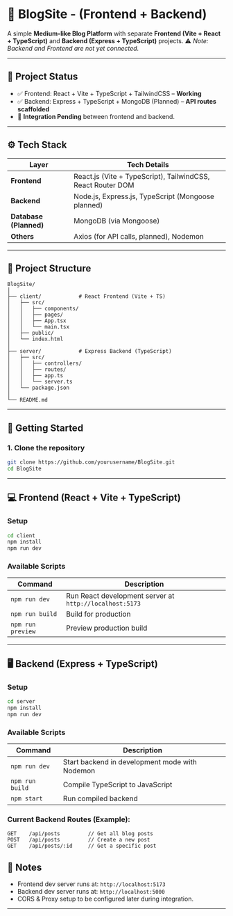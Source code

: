 
# 📝 BlogSite - (Frontend + Backend)

A simple **Medium-like Blog Platform** with separate **Frontend (Vite + React + TypeScript)** and **Backend (Express + TypeScript)** projects.
⚠️ *Note: Backend and Frontend are not yet connected.*

---

## 🚧 Project Status

* ✅ Frontend: React + Vite + TypeScript + TailwindCSS – **Working**
* ✅ Backend: Express + TypeScript + MongoDB (Planned) – **API routes scaffolded**
* 🔄 **Integration Pending** between frontend and backend.

---

## ⚙️ Tech Stack

| Layer                  | Tech Details                                                |
| ---------------------- | ----------------------------------------------------------- |
| **Frontend**           | React.js (Vite + TypeScript), TailwindCSS, React Router DOM |
| **Backend**            | Node.js, Express.js, TypeScript (Mongoose planned)          |
| **Database (Planned)** | MongoDB (via Mongoose)                                      |
| **Others**             | Axios (for API calls, planned), Nodemon                     |

---

## 📁 Project Structure

```
BlogSite/
│
├── client/            # React Frontend (Vite + TS)
│   ├── src/
│   │   ├── components/
│   │   ├── pages/
│   │   ├── App.tsx
│   │   └── main.tsx
│   ├── public/
│   └── index.html
│
├── server/            # Express Backend (TypeScript)
│   ├── src/
│   │   ├── controllers/
│   │   ├── routes/
│   │   ├── app.ts
│   │   └── server.ts
│   └── package.json
│
└── README.md
```

---

## 🚀 Getting Started

### 1. Clone the repository

```bash
git clone https://github.com/yourusername/BlogSite.git
cd BlogSite
```

---

## 💻 Frontend (React + Vite + TypeScript)

### Setup

```bash
cd client
npm install
npm run dev
```

### Available Scripts

| Command           | Description                                             |
| ----------------- | ------------------------------------------------------- |
| `npm run dev`     | Run React development server at `http://localhost:5173` |
| `npm run build`   | Build for production                                    |
| `npm run preview` | Preview production build                                |

---

## 🖥️ Backend (Express + TypeScript)

### Setup

```bash
cd server
npm install
npm run dev
```

### Available Scripts

| Command         | Description                                    |
| --------------- | ---------------------------------------------- |
| `npm run dev`   | Start backend in development mode with Nodemon |
| `npm run build` | Compile TypeScript to JavaScript               |
| `npm start`     | Run compiled backend                           |

### Current Backend Routes (Example):

```http
GET    /api/posts         // Get all blog posts
POST   /api/posts         // Create a new post 
GET    /api/posts/:id     // Get a specific post
```



## 📌 Notes

* Frontend dev server runs at: `http://localhost:5173`
* Backend dev server runs at: `http://localhost:5000`
* CORS & Proxy setup to be configured later during integration.

---

